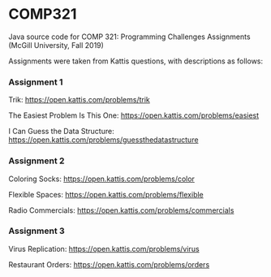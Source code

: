 # COMP321
Java source code for COMP 321: Programming Challenges Assignments (McGill University, Fall 2019)

Assignments were taken from Kattis questions, with descriptions as follows:

### Assignment 1
Trik: https://open.kattis.com/problems/trik

The Easiest Problem Is This One: https://open.kattis.com/problems/easiest

I Can Guess the Data Structure: https://open.kattis.com/problems/guessthedatastructure

### Assignment 2
Coloring Socks: https://open.kattis.com/problems/color

Flexible Spaces: https://open.kattis.com/problems/flexible

Radio Commercials: https://open.kattis.com/problems/commercials

### Assignment 3
Virus Replication: https://open.kattis.com/problems/virus

Restaurant Orders: https://open.kattis.com/problems/orders
